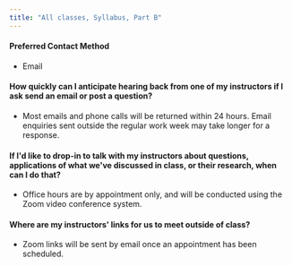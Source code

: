 ```yaml
---
title: "All classes, Syllabus, Part B"
---
```


#### Preferred Contact Method
+ Email

#### How quickly can I anticipate hearing back from one of my instructors if I ask send an email or post a question?
+ Most emails and phone calls will be returned within 24 hours. Email enquiries sent outside the regular work week may take longer for a response.

#### If I'd like to drop-in to talk with my instructors about questions, applications of what we've discussed in class, or their research, when can I do that?
+ Office hours are by appointment only, and will be conducted using the Zoom video conference system.

#### Where are my instructors' links for us to meet outside of class?
+ Zoom links will be sent by email once an appointment has been scheduled.
